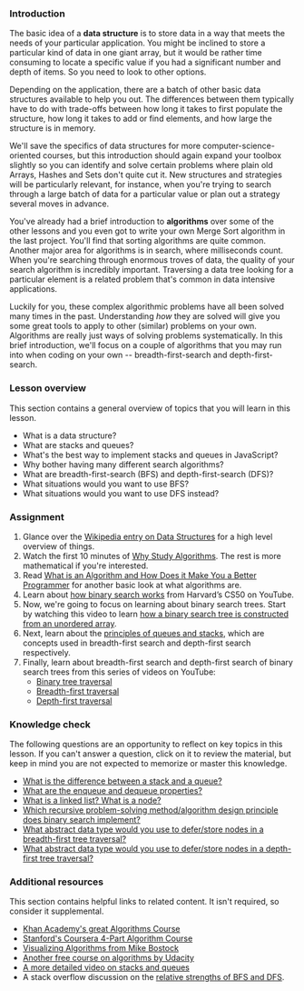 ### Introduction

The basic idea of a **data structure** is to store data in a way that meets the needs of your particular application. You might be inclined to store a particular kind of data in one giant array, but it would be rather time consuming to locate a specific value if you had a significant number and depth of items. So you need to look to other options.

Depending on the application, there are a batch of other basic data structures available to help you out. The differences between them typically have to do with trade-offs between how long it takes to first populate the structure, how long it takes to add or find elements, and how large the structure is in memory.

We'll save the specifics of data structures for more computer-science-oriented courses, but this introduction should again expand your toolbox slightly so you can identify and solve certain problems where plain old Arrays, Hashes and Sets don't quite cut it. New structures and strategies will be particularly relevant, for instance, when you're trying to search through a large batch of data for a particular value or plan out a strategy several moves in advance.

You've already had a brief introduction to **algorithms** over some of the other lessons and you even got to write your own Merge Sort algorithm in the last project. You'll find that sorting algorithms are quite common. Another major area for algorithms is in search, where milliseconds count. When you're searching through enormous troves of data, the quality of your search algorithm is incredibly important. Traversing a data tree looking for a particular element is a related problem that's common in data intensive applications.

Luckily for you, these complex algorithmic problems have all been solved many times in the past. Understanding *how* they are solved will give you some great tools to apply to other (similar) problems on your own. Algorithms are really just ways of solving problems systematically. In this brief introduction, we'll focus on a couple of algorithms that you may run into when coding on your own -- breadth-first-search and depth-first-search.

### Lesson overview

This section contains a general overview of topics that you will learn in this lesson.

- What is a data structure?
- What are stacks and queues?
- What's the best way to implement stacks and queues in JavaScript?
- Why bother having many different search algorithms?
- What are breadth-first-search (BFS) and depth-first-search (DFS)?
- What situations would you want to use BFS?
- What situations would you want to use DFS instead?

### Assignment

<div class="lesson-content__panel" markdown="1">

  1. Glance over the [Wikipedia entry on Data Structures](http://en.wikipedia.org/wiki/Data_structure) for a high level overview of things.
  1. Watch the first 10 minutes of [Why Study Algorithms](https://www.youtube.com/watch?v=u2TwK3fED8A). The rest is more mathematical if you're interested. 
  1. Read [What is an Algorithm and How Does it Make You a Better Programmer](https://web.archive.org/web/20231223233808/http://blog.thefirehoseproject.com/posts/what-is-an-algorithm/) for another basic look at what algorithms are.
  1. Learn about [how binary search works](https://www.youtube.com/watch?v=T98PIp4omUA) from Harvard’s CS50 on YouTube.
  1. Now, we're going to focus on learning about binary search trees.  Start by watching this video to learn [how a binary search tree is constructed from an unordered array](https://www.youtube.com/watch?v=FvdPo8PBQtc).
  1. Next, learn about the [principles of queues and stacks](https://www.youtube.com/watch?v=6QS_Cup1YoI), which are concepts used in breadth-first search and depth-first search respectively.
  1. Finally, learn about breadth-first search and depth-first search of binary search trees from this series of videos on YouTube:
     - [Binary tree traversal](https://www.youtube.com/watch?v=9RHO6jU--GU)
     - [Breadth-first traversal](https://www.youtube.com/watch?v=86g8jAQug04)
     - [Depth-first traversal](https://www.youtube.com/watch?v=gm8DUJJhmY4)

</div>

### Knowledge check

The following questions are an opportunity to reflect on key topics in this lesson. If you can't answer a question, click on it to review the material, but keep in mind you are not expected to memorize or master this knowledge.

- [What is the difference between a stack and a queue?](https://www.youtube.com/watch?v=6QS_Cup1YoI)
- [What are the enqueue and dequeue properties?](https://web.archive.org/web/20231223233808/http://blog.thefirehoseproject.com/posts/what-is-an-algorithm/)
- [What is a linked list? What is a node?](https://en.wikipedia.org/wiki/Data_structure#Examples)
- [Which recursive problem-solving method/algorithm design principle does binary search implement?](https://youtu.be/T98PIp4omUA?t=20)
- [What abstract data type would you use to defer/store nodes in a breadth-first tree traversal?](https://youtu.be/86g8jAQug04?t=103)
- [What abstract data type would you use to defer/store nodes in a depth-first tree traversal?](https://youtu.be/gm8DUJJhmY4?t=499)

### Additional resources

This section contains helpful links to related content. It isn't required, so consider it supplemental.

- [Khan Academy's great Algorithms Course](https://www.khanacademy.org/computing/computer-science/algorithms)
- [Stanford's Coursera 4-Part Algorithm Course](https://www.coursera.org/specializations/algorithms)
- [Visualizing Algorithms from Mike Bostock](http://bost.ocks.org/mike/algorithms/)
- [Another free course on algorithms by Udacity](https://www.udacity.com/course/intro-to-algorithms--cs215)
- [A more detailed video on stacks and queues](https://www.youtube.com/watch?v=idrrIMXXeHM)
- A stack overflow discussion on the [relative strengths of BFS and DFS](https://stackoverflow.com/questions/3332947/what-are-the-practical-factors-to-consider-when-choosing-between-depth-first-sea).
